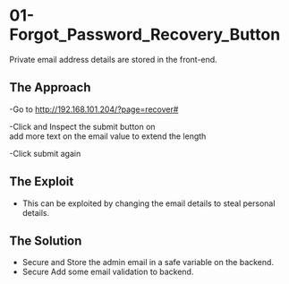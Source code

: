 # 01-Forgot_Password_Recovery_Button

Private email address details are stored in the front-end.  

## The Approach

-Go to http://192.168.101.204/?page=recover# 

-Click and Inspect the submit button on   
add more text on the email value to extend the length
 
-Click submit again

## The Exploit #

- This can be exploited by changing the email details to steal personal details.

## The Solution #

- Secure and Store the admin email in a safe variable on the backend.
- Secure Add some email validation to backend.